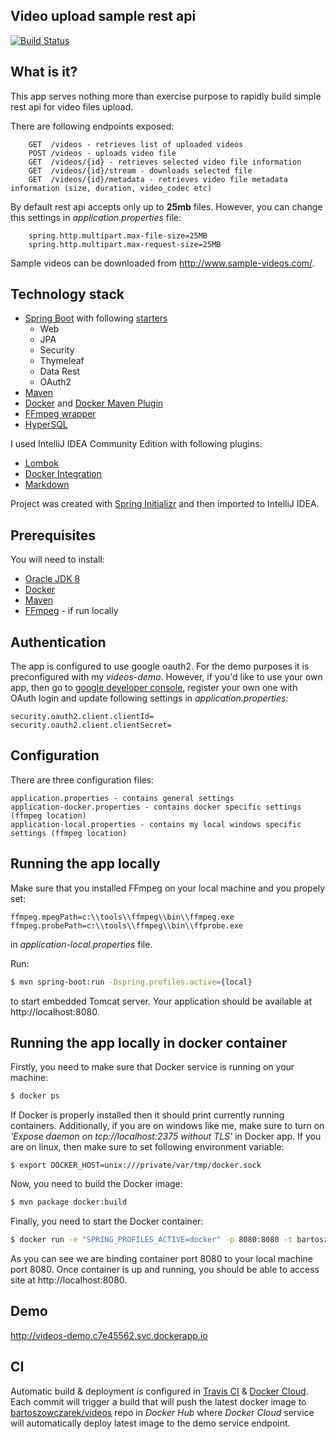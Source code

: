 ## Video upload sample rest api
[![Build Status](https://travis-ci.org/bowczarek/videos.svg?branch=master)](https://travis-ci.org/bowczarek/videos)
## What is it?
This app serves nothing more than exercise purpose to rapidly build simple rest api for video files upload.

There are following endpoints exposed:
```
    GET  /videos - retrieves list of uploaded videos
    POST /videos - uploads video file
    GET  /videos/{id} - retrieves selected video file information
    GET  /videos/{id}/stream - downloads selected file
    GET  /videos/{id}/metadata - retrieves video file metadata information (size, duration, video_codec etc)
```

By default rest api accepts only up to **25mb** files. However, you can change this settings in *application.properties* file:
```
    spring.http.multipart.max-file-size=25MB
    spring.http.multipart.max-request-size=25MB
```

Sample videos can be downloaded from http://www.sample-videos.com/.

## Technology stack
* [Spring Boot](https://projects.spring.io/spring-boot/) with following [starters](https://github.com/spring-projects/spring-boot/tree/master/spring-boot-starters)
    * Web
    * JPA
    * Security
    * Thymeleaf
    * Data Rest
    * OAuth2
* [Maven](http://maven.apache.org/)
* [Docker](https://www.docker.com/) and [Docker Maven Plugin](https://github.com/spotify/docker-maven-plugin)
* [FFmpeg wrapper](https://github.com/bramp/ffmpeg-cli-wrapper)
* [HyperSQL](http://hsqldb.org/)

I used IntelliJ IDEA Community Edition with following plugins:
* [Lombok](https://github.com/mplushnikov/lombok-intellij-plugin)
* [Docker Integration](https://plugins.jetbrains.com/plugin/7724-docker-integration)
* [Markdown](https://daringfireball.net/projects/markdown/)

Project was created with [Spring Initializr](https://start.spring.io/) and then imported to IntelliJ IDEA.
## Prerequisites
You will need to install:
* [Oracle JDK 8](http://www.oracle.com/technetwork/java/javase/downloads/jdk8-downloads-2133151.html)
* [Docker](https://www.docker.com/)
* [Maven](http://maven.apache.org/)
* [FFmpeg](https://ffmpeg.org/) - if run locally
## Authentication
The app is configured to use google oauth2. For the demo purposes it is preconfigured
with my *videos-demo*. However, if you'd like to use your own app, then go to [google developer console](https://console.developers.google.com/),
register your own one with OAuth login and update following settings in *application.properties*:

```
security.oauth2.client.clientId=
security.oauth2.client.clientSecret=
```
## Configuration
There are three configuration files:
```
application.properties - contains general settings
application-docker.properties - contains docker specific settings (ffmpeg location)
application-local.properties - contains my local windows specific settings (ffmpeg location)
```
## Running the app locally
Make sure that you installed FFmpeg on your local machine and you propely set:
```
ffmpeg.mpegPath=c:\\tools\\ffmpeg\\bin\\ffmpeg.exe
ffmpeg.probePath=c:\\tools\\ffmpeg\\bin\\ffprobe.exe
```
in *application-local.properties* file.

Run:
``` bash
$ mvn spring-boot:run -Dspring.profiles.active={local}
```
to start embedded Tomcat server. Your application should be available at http://localhost:8080.
## Running the app locally in docker container
Firstly, you need to make sure that Docker service is running on your machine:
```bash
$ docker ps
```
If Docker is properly installed then it should print currently running containers.
Additionally, if you are on windows like me, make sure to turn on *'Expose daemon on tcp://localhost:2375 without TLS'* in Docker app.
If you are on linux, then make sure to set following environment variable:
```
$ export DOCKER_HOST=unix:///private/var/tmp/docker.sock
```
Now, you need to build the Docker image:
``` bash
$ mvn package docker:build
```
Finally, you need to start the Docker container:
``` bash
$ docker run -e "SPRING_PROFILES_ACTIVE=docker" -p 8080:8080 -t bartoszowczarek/videos
```
As you can see we are binding container port 8080 to your local machine port 8080.
Once container is up and running, you should be able to access site at http://localhost:8080.
## Demo
http://videos-demo.c7e45562.svc.dockerapp.io
## CI
Automatic build & deployment is configured in [Travis CI](https://travis-ci.org/bowczarek/videos) & [Docker Cloud](https://cloud.docker.com). Each commit will trigger a build that will push
the latest docker image to [bartoszowczarek/videos](https://hub.docker.com/r/bartoszowczarek/videos/) repo in *Docker Hub*
where *Docker Cloud* service will automatically deploy latest image to the demo service endpoint.
